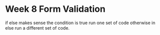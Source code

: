 # Week 8 Form Validation
if else makes sense
the condition is true run one set of code
otherwise in else
run a different set of code.